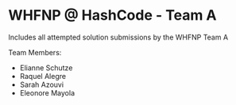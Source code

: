 # WHFNP @ HashCode - Team A

Includes all attempted solution submissions by the WHFNP Team A 

Team Members: 
- Elianne Schutze
- Raquel Alegre
- Sarah Azouvi
- Eleonore Mayola
